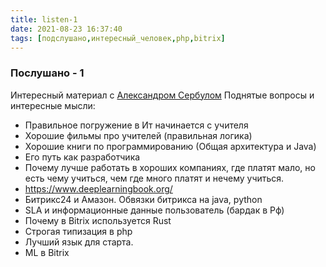 ```yaml
---
title: listen-1
date: 2021-08-23 16:37:40
tags: [подслушано,интересный_человек,php,bitrix]
---
```

### Послушано - 1

Интересный материал с [Александром Сербулом](https://sdcast.ksdaemon.ru/2020/02/sdcast-113/)
Поднятые вопросы и интересные мысли:
* Правильное погружение в Ит начинается с учителя
* Хорошие фильмы про учителей (правильная логика)
* Хорошие книги по программированию (Общая архитектура и Java)
* Его путь как разработчика
* Почему лучше работать в хороших компаниях, где платят мало, но есть чему учиться, чем где много платят и нечему учиться.
* https://www.deeplearningbook.org/
* Битрикс24 и Амазон. Обвязки битрикса на java, python
* SLA и информационные данные пользователь (бардак в Рф)
* Почему в Bitrix используется Rust
* Строгая типизация в php
* Лучший язык для старта.
* ML в Bitrix